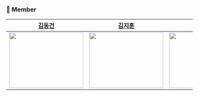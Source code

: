 ### 🙆 Member

<div align="center">

| [김동건](https://github.com/DongGeon0908) | [김지훈](https://github.com/DevRunner21) | [김재원](https://github.com/darkant99) | [이희찬](https://github.com/leeheefull) | [황하림](https://github.com/HwangHarim) |
| :-: | :-: | :-: | :-: | :-: |
| <img src="https://avatars.githubusercontent.com/u/50691225?v=4" height="150" width="200"/> | <img src="https://avatars.githubusercontent.com/u/78334008?v=4" height="150" width="200"/> | <img src="https://avatars.githubusercontent.com/u/35737046?v=4" height="150" width="200"/> | <img src="https://avatars.githubusercontent.com/u/58816862?v=4" height="150" width="200"/> | <img src="https://avatars.githubusercontent.com/u/76032947?v=4" height="150" width="200"/> |
